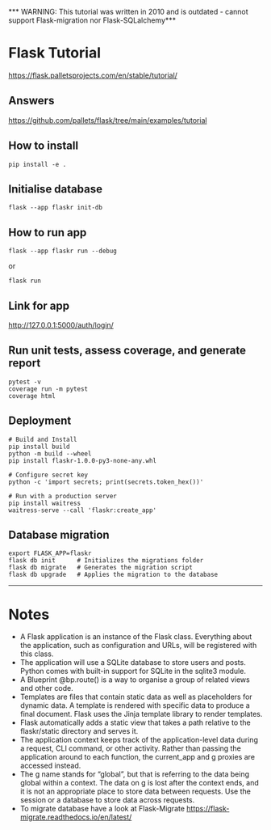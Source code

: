 *** WARNING: This tutorial was written in 2010 and is outdated - cannot support Flask-migration nor Flask-SQLalchemy***

# Flask Tutorial
https://flask.palletsprojects.com/en/stable/tutorial/

## Answers
https://github.com/pallets/flask/tree/main/examples/tutorial

## How to install
```
pip install -e .
```

## Initialise database
```
flask --app flaskr init-db
```

## How to run app
```
flask --app flaskr run --debug
```
or 
```
flask run
```

## Link for app
http://127.0.0.1:5000/auth/login/

## Run unit tests, assess coverage, and generate report
```
pytest -v
coverage run -m pytest
coverage html
```

## Deployment
```
# Build and Install
pip install build
python -m build --wheel
pip install flaskr-1.0.0-py3-none-any.whl

# Configure secret key
python -c 'import secrets; print(secrets.token_hex())'

# Run with a production server
pip install waitress
waitress-serve --call 'flaskr:create_app'
```

## Database migration
```
export FLASK_APP=flaskr
flask db init      # Initializes the migrations folder
flask db migrate   # Generates the migration script
flask db upgrade   # Applies the migration to the database
```

---

# Notes 
- A Flask application is an instance of the Flask class. Everything about the application, such as configuration and URLs, will be registered with this class.
- The application will use a SQLite database to store users and posts. Python comes with built-in support for SQLite in the sqlite3 module.
- A Blueprint @bp.route() is a way to organise a group of related views and other code.
- Templates are files that contain static data as well as placeholders for dynamic data. A template is rendered with specific data to produce a final document. Flask uses the Jinja template library to render templates.
- Flask automatically adds a static view that takes a path relative to the flaskr/static directory and serves it.
- The application context keeps track of the application-level data during a request, CLI command, or other activity. Rather than passing the application around to each function, the current_app and g proxies are accessed instead.
- The g name stands for “global”, but that is referring to the data being global within a context. The data on g is lost after the context ends, and it is not an appropriate place to store data between requests. Use the session or a database to store data across requests.
- To migrate database have a look at Flask-Migrate https://flask-migrate.readthedocs.io/en/latest/